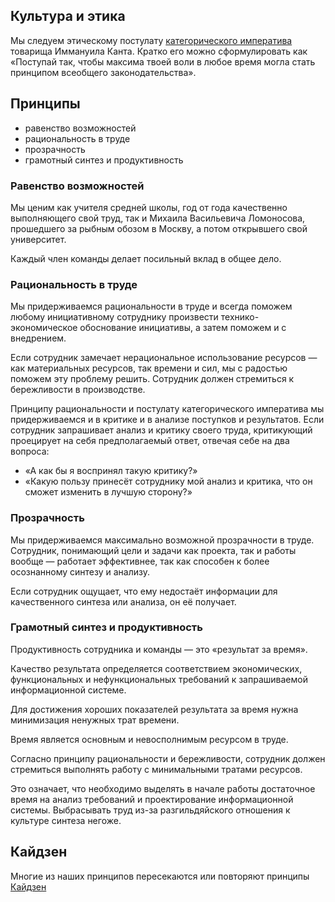 ## Культура и этика

Мы следуем этическому постулату [категорического императива](https://iphlib.ru/library/collection/newphilenc/document/HASH3d309f49b04a8794279a3d) товарища Иммануила Канта. Кратко его можно сформулировать как «Поступай так, чтобы максима твоей воли в любое время могла стать принципом всеобщего законодательства».

## Принципы

- равенство возможностей
- рациональность в труде
- прозрачность
- грамотный синтез и продуктивность

### Равенство возможностей

Мы ценим как учителя средней школы, год от года качественно выполняющего свой труд, так и Михаила Васильевича Ломоносова, прошедшего за рыбным обозом в Москву, а потом открывшего свой университет.

Каждый член команды делает посильный вклад в общее дело.

### Рациональность в труде

Мы придерживаемся рациональности в труде и всегда поможем любому инициативному сотруднику произвести технико-экономическое обоснование инициативы, а затем поможем и с внедрением.

Если сотрудник замечает нерациональное использование ресурсов — как материальных ресурсов, так времени и сил, мы с радостью поможем эту проблему решить. Сотрудник должен стремиться к бережливости в производстве.

Принципу рациональности и постулату категорического императива мы придерживаемся и в критике и в анализе поступков и результатов. Если сотрудник запрашивает анализ и критику своего труда, критикующий проецирует на себя предполагаемый ответ, отвечая себе на два вопроса:
- «А как бы я воспринял такую критику?»
- «Какую пользу принесёт сотруднику мой анализ и критика, что он сможет изменить в лучшую сторону?»

### Прозрачность

Мы придерживаемся максимально возможной прозрачности в труде. Сотрудник, понимающий цели и задачи как проекта, так и работы вообще — работает эффективнее, так как способен к более осознанному синтезу и анализу.

Если сотрудник ощущает, что ему недостаёт информации для качественного синтеза или анализа, он её получает.

### Грамотный синтез и продуктивность

Продуктивность сотрудника и команды — это «результат за время».

Качество результата определяется соответствием экономических, функциональных и нефункциональных требований к запрашиваемой информационной системе.

Для достижения хороших показателей результата за время нужна минимизация ненужных трат времени.

Время является основным и невосполнимым ресурсом в труде.

Согласно принципу рациональности и бережливости, сотрудник должен стремиться выполнять работу с минимальными тратами ресурсов.

Это означает, что необходимо выделять в начале работы достаточное время на анализ требований и проектирование информационной системы. Выбрасывать труд из-за разгильдяйского отношения к культуре синтеза негоже.

## Кайдзен

Многие из наших принципов пересекаются или повторяют принципы [Кайдзен](https://ru.wikipedia.org/wiki/Кайдзен)
